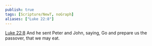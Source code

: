 ```yaml
---
publish: true
tags: [Scripture/NewT, noGraph]
aliases: ["Luke 22:8"]
---
```

[Luke 22:8](https://churchofjesuschrist.org/study/scriptures/nt/luke/22?lang=eng&id=p8#p8) And he sent Peter and John, saying, Go and prepare us the passover, that we may eat.

